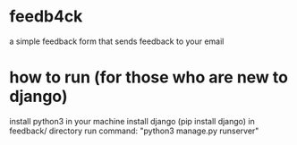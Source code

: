 # feedb4ck
a simple feedback form that sends feedback to your email


# how to run (for those who are new to django)
install python3 in your machine
install django (pip install django)
in feedback/ directory run command: "python3 manage.py runserver"
